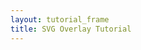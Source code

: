```yaml
---
layout: tutorial_frame
title: SVG Overlay Tutorial
---
```

<script type="module">
	import {Map, TileLayer, LatLngBounds, SVGOverlay} from 'leaflet';

	const map = new Map('map');

	const tiles = new TileLayer('https://tile.openstreetmap.org/{z}/{x}/{y}.png', {
		maxZoom: 19,
		attribution: '&copy; <a href="http://www.openstreetmap.org/copyright">OpenStreetMap</a>'
	}).addTo(map);

	const svgElement = document.createElementNS('http://www.w3.org/2000/svg', 'svg');
	svgElement.setAttribute('xmlns', 'http://www.w3.org/2000/svg');
	svgElement.setAttribute('viewBox', '0 0 200 200');
	svgElement.innerHTML = '<rect width="200" height="200"/><rect x="75" y="23" width="50" height="50" style="fill:red"/><rect x="75" y="123" width="50" height="50" style="fill:#0013ff"/>';
	const latLngBounds = new LatLngBounds([[32, -130], [13, -100]]);

	map.fitBounds(latLngBounds);

	const svgOverlay = new SVGOverlay(svgElement, latLngBounds, {
		opacity: 0.7,
		interactive: true
	}).addTo(map);
</script>
